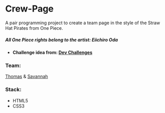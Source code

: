 # Crew-Page
A pair programming project to create a team page in the style of the Straw Hat Pirates from One Piece. 
##### *All One Piece rights belong to the artist: Eiichiro Oda*
- #### Challenge idea from: [Dev Challenges](https://legacy.devchallenges.io/challenges/hhmesazsqgKXrTkYkt0U)


### Team: 
[Thomas](https://github.com/snovacain) & [Savannah](https://github.com/SavannahNDavis)
### Stack:
- HTML5 
- CSS3
